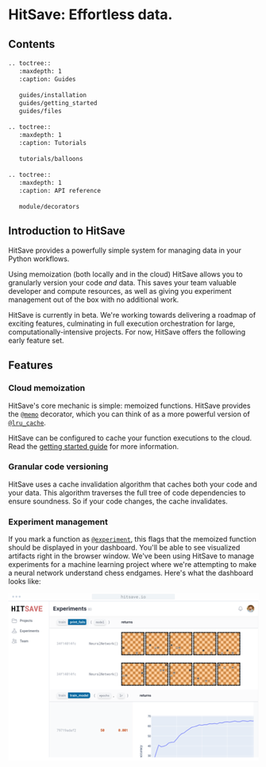 # HitSave: Effortless data.

## Contents

```{eval-rst}
.. toctree::
   :maxdepth: 1
   :caption: Guides

   guides/installation
   guides/getting_started
   guides/files

.. toctree::
   :maxdepth: 1
   :caption: Tutorials

   tutorials/balloons

.. toctree::
   :maxdepth: 1
   :caption: API reference

   module/decorators
```

## Introduction to HitSave

HitSave provides a powerfully simple system for managing data in your Python 
workflows. 

Using memoization (both locally and in the cloud) HitSave allows you 
to granularly version your code _and_ data. This saves your team valuable developer
and compute resources, as well as giving you experiment management out of the box
with no additional work.

HitSave is currently in beta. We're working towards delivering a roadmap 
of exciting features, culminating in full execution orchestration for large, 
computationally-intensive projects. For now, HitSave offers the following early 
feature set.

## Features

### Cloud memoization

HitSave's core mechanic is simple: memoized functions. HitSave provides the [`@memo`](hitsave.memo)
decorator, which you can think of as a more powerful version of [`@lru_cache`](https://docs.python.org/3/library/functools.html#functools.lru_cache).

HitSave can be configured to cache your function executions to the cloud. Read the
[getting started guide](/guides/getting_started.md) for more information.

### Granular code versioning

HitSave uses a cache invalidation algorithm that caches both your code and your
data. This algorithm traverses the full tree of code dependencies to ensure 
soundness. So if your code changes, the cache invalidates. 

### Experiment management

If you mark a function as [`@experiment`](hitsave.experiment), this flags that the memoized function 
should be displayed in your dashboard. You'll be able to see visualized artifacts 
right in the browser window. We've been using HitSave to manage experiments for a 
machine learning project where we're attempting to make a neural network understand 
chess endgames. Here's what the dashboard looks like:

![HitSave experiment tracking dashboard](../../web/src/images/screenshots/experiment-tracking.png)
